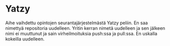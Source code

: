 # Yatzy

Aihe vaihdettu opintojen seurantajärjestelmästä Yatzy peliin. En saa nimettyä repositoria uudelleen. Yritin kerran nimetä uudelleen ja sen jälkeen nimi ei muuttunut ja sain virheilmoituksia push:ssa ja pull:ssa. En uskalla kokeilla uudelleen.
